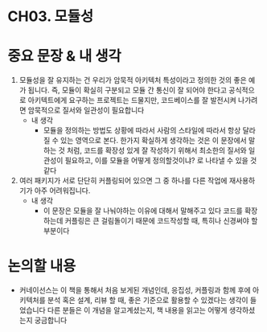 # CH03. 모듈성

# 중요 문장 & 내 생각

1. 모듈성을 잘 유지하는 건 우리가 암묵적 아키텍처 특성이라고 정의한 것의 좋은 예가 됩니다. 즉, 모듈이 확실히 구분되고 모듈 간 통신이 잘 되어야 한다고 공식적으로 아키텍트에게 요구하는 프로젝트는 드물지만, 코드베이스를 잘 발전시켜 나가려면 암묵적으로 질서와 일관성이 필요합니다
    - 내 생각
        - 모듈을 정의하는 방법도 상황에 따라서 사람의 스타일에 따라서 항상 달라질 수 있는 영역으로 본다. 한가지 확실하게 생각하는 것은 이 문장에서 말하는 것 처럼, 코드를 확장성 있게 잘 작성하기 위해서 최소한의 질서와 일관성이 필요하고, 이를 모듈을 어떻게 정의할것이냐? 로 나타낼 수 있을 것 같다
2. 여러 패키지가 서로 단단히 커플링되어 있으면 그 중 하나를 다른 작업에 재사용하기가 아주 어려워집니다.
    - 내 생각
        - 이 문장은 모듈을 잘 나눠야하는 이유에 대해서 말해주고 있다 코드를 확장하는데 커플링은 큰 걸림돌이기 때문에 코드작성할 때, 특히나 신경써야 할 부분이다

# 논의할 내용

- 커네이선스는 이 책을 통해서 처음 보게된 개념인데, 응집성, 커플링과 함께 후에 아키텍처를 분석 혹은 설계, 리뷰 할 때, 좋은 기준으로 활용할 수 있겠다는 생각이 들었습니다 다른 분들은 이 개념을 알고계셨는지, 책 내용을 읽고는 어떻게 생각하셨는지 궁금합니다